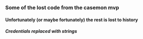 ### Some of the lost code from the casemon mvp

#### Unfortunately (or maybe fortunately) the rest is lost to history

##### Credentials replaced with strings